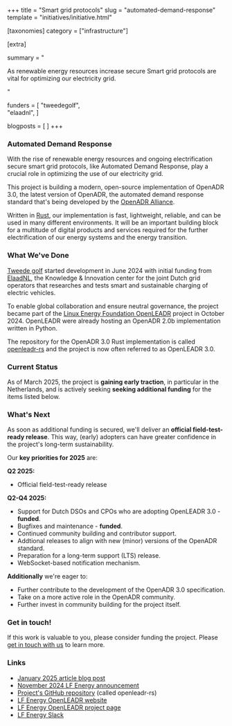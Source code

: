 +++
title = "Smart grid protocols"
slug = "automated-demand-response"
template = "initiatives/initiative.html"

[taxonomies]
category = ["infrastructure"]

[extra]

summary = "<p>As renewable energy resources increase secure Smart grid protocols are vital for optimizing our electricity grid.</p>"

funders = [
 "tweedegolf",   
 "elaadnl",
]

blogposts = [
]
+++

### Automated Demand Response

With the rise of renewable energy resources and ongoing electrification secure smart grid protocols, like Automated Demand Response, play a crucial role in optimizing the use of our electricity grid. 

This project is building a modern, open-source implementation of OpenADR 3.0, the latest version of OpenADR, the automated demand response standard that's being developed by the [OpenADR Alliance](https://www.openadr.org/).

Written in [Rust](https://www.rust-lang.org/), our implementation is fast, lightweight, reliable, and can be used in many different environments. It will be an important building block for a multitude of digital products and services required for the further electrification of our energy systems and the energy transition.

### What We've Done

[Tweede golf](https://tweedegolf.nl/en) started development in June 2024 with initial funding from [ElaadNL](https://elaad.nl/en/), the Knowledge & Innovation center for the joint Dutch grid operators that researches and tests smart and sustainable charging of electric vehicles.

To enable global collaboration and ensure neutral governance, the project became part of the [Linux Energy Foundation OpenLEADR](https://lfenergy.org/projects/openleadr/) project  in October 2024. OpenLEADR were already hosting an OpenADR 2.0b implementation written in Python.

The repository for the OpenADR 3.0 Rust implementation is called [openleadr-rs](https://github.com/OpenLEADR/openleadr-rs) and the project is now often referred to as OpenLEADR 3.0.

### Current Status

As of March 2025, the project is **gaining early traction**, in particular in the Netherlands, and is actively seeking **seeking additional funding** for the items listed below.

### What's Next

As soon as additional funding is secured, we'll deliver an **official field-test-ready release**. This way, (early) adopters can have greater confidence in the project's long-term sustainability.

Our **key priorities for 2025** are:

**Q2 2025:**

+ Official field-test-ready release 

**Q2-Q4 2025:**

+ Support for Dutch DSOs and CPOs who are adopting OpenLEADR 3.0 - **funded**.
+ Bugfixes and maintenance - **funded**.
+ Continued community building and contributor support.
+ Addtional releases to align with new (minor) versions of the OpenADR standard.
+ Preparation for a long-term support (LTS) release.
+ WebSocket-based notification mechanism.

**Additionally** we're eager to:

+ Further contribute to the development of the OpenADR 3.0 specification.
+ Take on a more active role in the OpenADR community.
+ Further invest in community building for the project itself.

### Get in touch!

If this work is valuable to you, please consider funding the project. Please [get in touch with us](/support) to learn more.

### Links

- [January 2025 article blog post](https://tweedegolf.nl/en/blog/146/openleadr-3-0-initial-traction-and-future-plans)
- [November 2024 LF Energy announcement](https://lfenergy.org/rust-implementation-of-openadr-3-0-becomes-part-of-openleadr/)
- [Project's GitHub repository](https://github.com/OpenLEADR/openleadr-rs) (called openleadr-rs)
- [LF Energy OpenLEADR website](https://openleadr.org/)
- [LF Energy OpenLEADR project page](https://lfenergy.org/projects/openleadr/)
- [LF Energy Slack](https://lfenergy.slack.com/archives/C045K9YGX52)
